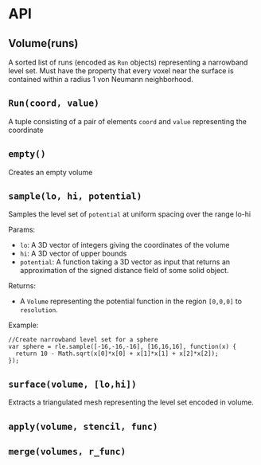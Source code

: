 # API #


## Volume(runs) ##

A sorted list of runs (encoded as `Run` objects) representing a narrowband level set.  Must have the property that every voxel near the surface is contained within a radius 1 von Neumann neighborhood.

## `Run(coord, value)` ##

A tuple consisting of a pair of elements `coord` and `value` representing the coordinate

## `empty()` ##

Creates an empty volume 

## `sample(lo, hi, potential)` ##

Samples the level set of `potential`  at uniform spacing over the range lo-hi

Params:
* `lo`: A 3D vector of integers giving the coordinates of the volume
* `hi`: A 3D vector of upper bounds
* `potential`: A function taking a 3D vector as input that returns an approximation of the signed distance field of some solid object.

Returns:
* A `Volume` representing the potential function in the region `[0,0,0]` to `resolution`.

Example:

    //Create narrowband level set for a sphere
    var sphere = rle.sample([-16,-16,-16], [16,16,16], function(x) {
      return 10 - Math.sqrt(x[0]*x[0] + x[1]*x[1] + x[2]*x[2]);
    });

## `surface(volume, [lo,hi])` ##

Extracts a triangulated mesh representing the level set encoded in volume.


## `apply(volume, stencil, func)` ##

## `merge(volumes, r_func)` ##



